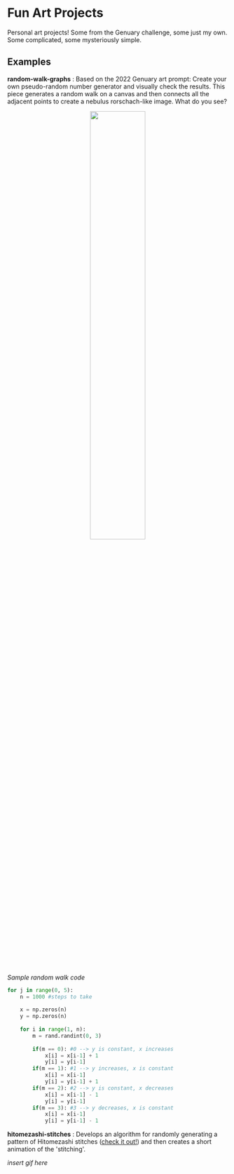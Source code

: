 # Fun Art Projects

Personal art projects! Some from the Genuary challenge, some just my own. Some complicated, some mysteriously simple. 

## Examples

**random-walk-graphs** : Based on the 2022 Genuary art prompt: Create your own pseudo-random number generator and visually check the results. This piece generates a random walk on a canvas and then connects all the adjacent points to create a nebulus rorschach-like image. What do you see?

<p align='center'>
  <img src="https://github.com/mwdjones/art-projects/blob/main/random-walk-graphs/Jan24_4.png" width=50% height=50%>
</p>

*Sample random walk code*

```python
for j in range(0, 5):
    n = 1000 #steps to take
    
    x = np.zeros(n)
    y = np.zeros(n)
    
    for i in range(1, n):
        m = rand.randint(0, 3)
        
        if(m == 0): #0 --> y is constant, x increases
            x[i] = x[i-1] + 1
            y[i] = y[i-1]
        if(m == 1): #1 --> y increases, x is constant
            x[i] = x[i-1] 
            y[i] = y[i-1] + 1
        if(m == 2): #2 --> y is constant, x decreases
            x[i] = x[i-1] - 1
            y[i] = y[i-1]
        if(m == 3): #3 --> y decreases, x is constant
            x[i] = x[i-1] 
            y[i] = y[i-1] - 1

```

**hitomezashi-stitches** : Develops an algorithm for randomly generating a pattern of Hitomezashi stitches ([check it out!](https://www.bing.com/ck/a?!&&p=31c0e8c6f0134d63JmltdHM9MTY3NTk4NzIwMCZpZ3VpZD0zM2VlZDg3NS1mODU4LTY5ODYtMmY5ZC1jYTA3Zjk4YjY4MTMmaW5zaWQ9NTIxOA&ptn=3&hsh=3&fclid=33eed875-f858-6986-2f9d-ca07f98b6813&psq=hitomezashi+stitch+patterns&u=a1aHR0cHM6Ly93d3cueW91dHViZS5jb20vd2F0Y2g_dj1KYmZoemxNazJlWQ&ntb=1)) and then creates a short animation of the 'stitching'. 

*insert gif here*
